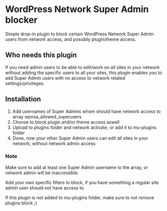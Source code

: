 # WordPress Network Super Admin blocker

Simple drop-in plugin to block certain WordPress Network Super Admin users from network access, and possibly plugin/theme access.

## Who needs this plugin

If you need admin users to be able to edit/work on all sites in your network without adding the specific users to all your sites, this plugin enables you to add Super Admin users with no access to network related settings/privileges.

## Installation

1) Add usernames of Super Admins whom should have network access to array wpnsa_allowed_superusers
2) Choose to block plugin and/or theme access aswell
3) Upload to plugins folder and network activate, or add it to mu-plugins folder
4) Done, now your other Super Admin users can edit all sites in your network, without network admin access

### Note

Make sure to add at least one Super Admin username to the array, or network admin will be inaccessible.

Add your own specific filters to block, if you have something a regular site admin user should not have access to.

If this plugin is not added to mu-plugins folder, make sure to not remove plugins block ;)